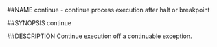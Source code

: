 ##NAME
  continue - continue process execution after halt or breakpoint

##SYNOPSIS
  continue

##DESCRIPTION
  Continue execution off a continuable exception.
